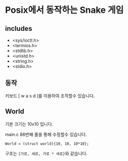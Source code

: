 # Posix에서 동작하는 Snake 게임
## includes
* <sys/ioctl.h>
* <termios.h>
* <stdlib.h>
* <unistd.h>
* <string.h>
* <stdio.h>
## 동작
키보드 [ w a s d ]를 이용하여 조작할수 있습니다.
## World
기본 크기는 10x10 입니다.

main.c 86번째 줄을 통해 수정할수 있습니다.
```
World = (struct world){10, 10, 10*10};
```
구조는 ```{가로, 세로, 가로 * 세로}```와 같습니다.